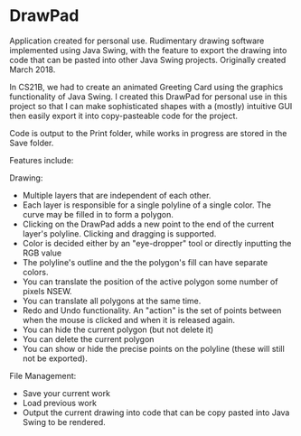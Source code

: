 # DrawPad
Application created for personal use.  Rudimentary drawing software implemented using Java Swing, with the feature to export the drawing into code that can be pasted into other Java Swing projects.  Originally created March 2018.

In CS21B, we had to create an animated Greeting Card using the graphics functionality of Java Swing.
I created this DrawPad for personal use in this project so that I can make sophisticated shapes with a (mostly) intuitive GUI then easily export it into copy-pasteable code for the project.

Code is output to the Print folder, while works in progress are stored in the Save folder.

Features include:

Drawing:
- Multiple layers that are independent of each other.
- Each layer is responsible for a single polyline of a single color.  The curve may be filled in to form a polygon.
- Clicking on the DrawPad adds a new point to the end of the current layer's polyline.  Clicking and dragging is supported. 
- Color is decided either by an "eye-dropper" tool or directly inputting the RGB value
- The polyline's outline and the the polygon's fill can have separate colors.
- You can translate the position of the active polygon some number of pixels NSEW.
- You can translate all polygons at the same time.
- Redo and Undo functionality.  An "action" is the set of points between when the mouse is clicked and when it is released again.
- You can hide the current polygon (but not delete it)
- You can delete the current polygon
- You can show or hide the precise points on the polyline (these will still not be exported).

File Management:
- Save your current work
- Load previous work
- Output the current drawing into code that can be copy pasted into Java Swing to be rendered.
